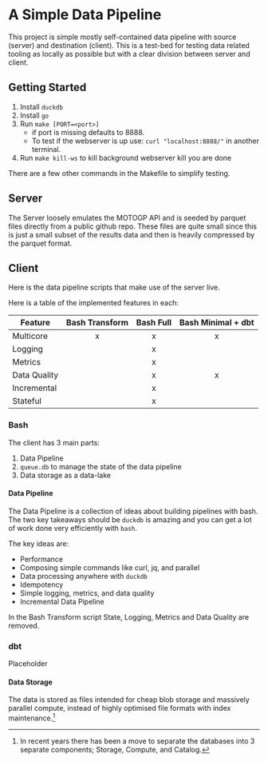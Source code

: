 # A Simple Data Pipeline

This project is simple mostly self-contained data pipeline with source (server)
and destination (client). This is a test-bed for testing data related tooling as
locally as possible but with a clear division between server and client.

## Getting Started

1. Install `duckdb`
2. Install `go`
3. Run `make [PORT=<port>]`
    - if port is missing defaults to 8888.
    - To test if the webserver is up use: `curl "localhost:8888/"` in another terminal.
4. Run `make kill-ws` to kill background webserver kill you are done

There are a few other commands in the Makefile to simplify testing.

## Server

The Server loosely emulates the MOTOGP API and is seeded by parquet files
directly from a public github repo. These files are quite small since this is
just a small subset of the results data and then is heavily compressed by the
parquet format.

## Client

Here is the data pipeline scripts that make use of the server live.

Here is a table of the implemented features in each:

| Feature | Bash Transform | Bash Full | Bash Minimal + dbt |
|---------|:------------:|:----:|:---:|
| Multicore | x | x | x |
| Logging | | x | |
| Metrics | | x | |
| Data Quality | | x | x |
| Incremental | | x | |
| Stateful | | x | |

### Bash

The client has 3 main parts:

1. Data Pipeline
2. `queue.db` to manage the state of the data pipeline
3. Data storage as a data-lake

#### Data Pipeline

The Data Pipeline is a collection of ideas about building pipelines with bash.
The two key takeaways should be `duckdb` is amazing and you can get a lot of
work done very efficiently with `bash`.

The key ideas are:

- Performance
- Composing simple commands like curl, jq, and parallel
- Data processing anywhere with `duckdb`
- Idempotency
- Simple logging, metrics, and data quality
- Incremental Data Pipeline

In the Bash Transform script State, Logging, Metrics and Data Quality are removed.

### dbt

Placeholder

#### Data Storage

The data is stored as files intended for cheap blob storage and massively
parallel compute, instead of highly optimised file formats with index
maintenance.[^1]

[^1]: In recent years there has been a move to separate the databases into 3
separate components; Storage, Compute, and Catalog.
